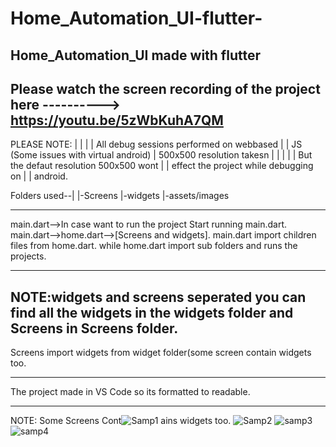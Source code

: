 # Home_Automation_UI-flutter-
Home_Automation_UI made with flutter 
-------------------------------------------------------
Please watch the screen recording of the project here
----------> https://youtu.be/5zWbKuhA7QM
-------------------------------------------------------
PLEASE NOTE:
|                              |
|                              |   All debug sessions performed on webbased
|                              |   JS (Some issues with virtual android)
|  500x500 resolution takesn   |
|                              |
|                              |  But the defaut resolution 500x500 wont 
|                              |  effect the project while debugging on 
|                              |  android.



Folders used--|
              |-Screens
              |-widgets
              |-assets/images
________________________________________________________
main.dart-->In case want to run the project Start running main.dart.
main.dart-->home.dart-->[Screens and widgets].
main.dart import children files from home.dart.
while home.dart import sub folders and runs the projects.
_________________________________________________________
NOTE:widgets and screens seperated you can find all the widgets in
the widgets folder and Screens in Screens folder.
--------------------------------------------------------
Screens import widgets from widget folder(some screen contain widgets too.
________________________________________________________
The project made in VS Code so its formatted to readable.
_________________________________________________________
NOTE: Some Screens Cont![Samp1](https://user-images.githubusercontent.com/84261252/155466663-8550e28a-5f6e-44a7-a7d5-d8c9ee813e70.jpg)
ains widgets too.
![Samp2](https://user-images.githubusercontent.com/84261252/155466681-e34da958-4fda-4aab-bf58-2ce80102fcfa.jpg)
![samp3](https://user-images.githubusercontent.com/84261252/155466690-3f42c9d0-e5e7-4973-a36f-ded1ccd53e27.jpg)
![samp4](https://user-images.githubusercontent.com/84261252/155466699-48c90e1a-ac79-4441-8727-6c76d4952a18.jpg)
